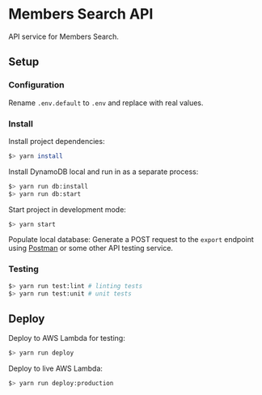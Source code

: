 # Members Search API

API service for Members Search.

## Setup

### Configuration

Rename `.env.default` to `.env` and replace with real values.

### Install

Install project dependencies:
```sh
$> yarn install
```

Install DynamoDB local and run in as a separate process:
```sh
$> yarn run db:install
$> yarn run db:start
```

Start project in development mode:
```sh
$> yarn start
```

Populate local database:
Generate a POST request to the `export` endpoint using [Postman](https://www.getpostman.com/) or some other API testing service.

### Testing
```sh
$> yarn run test:lint # linting tests
$> yarn run test:unit # unit tests
```

## Deploy

Deploy to AWS Lambda for testing:
```sh
$> yarn run deploy
```

Deploy to live AWS Lambda:
```sh
$> yarn run deploy:production
```